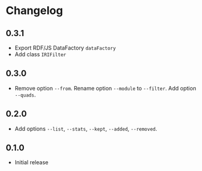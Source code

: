 # Changelog

## 0.3.1

- Export RDF/JS DataFactory `dataFactory`
- Add class `IRIFilter`

## 0.3.0

- Remove option `--from`. Rename option `--module` to `--filter`. Add option `--quads`.

## 0.2.0

- Add options `--list`, `--stats`, `--kept`, `--added`, `--removed`. 

## 0.1.0

- Initial release

